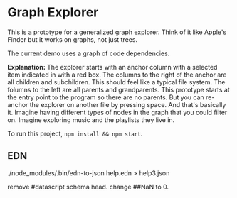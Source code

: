 # Graph Explorer

This is a prototype for a generalized graph explorer. Think of it like Apple's Finder but it works on graphs, not just trees.

The current demo uses a graph of code dependencies.

**Explanation:** The explorer starts with an anchor column with a selected item indicated in with a red box. The columns to the right of the anchor are all children and subchildren. This should feel like a typical file system. The folumns to the left are all parents and grandparents. This prototype starts at the entry point to the program so there are no parents. But you can re-anchor the explorer on another file by pressing space. And that's basically it. Imagine having different types of nodes in the graph that you could filter on. Imagine exploring music and the playlists they live in.

To run this project, `npm install && npm start`.


## EDN

./node_modules/.bin/edn-to-json help.edn > help3.json

remove #datascript schema head.
change ##NaN to 0.

